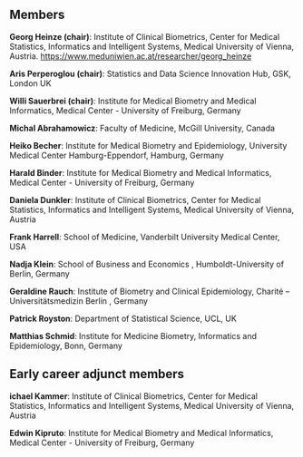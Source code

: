 
## Members
**Georg Heinze (chair)**:  Institute of Clinical Biometrics, Center for Medical Statistics, Informatics and Intelligent Systems, Medical University of Vienna,  Austria. https://www.meduniwien.ac.at/researcher/georg_heinze

**Aris Perperoglou (chair)**:  Statistics and Data Science Innovation Hub,   GSK, London UK

**Willi Sauerbrei (chair)**: Institute for Medical Biometry and Medical Informatics, Medical Center - University of Freiburg, Germany 

**Michal Abrahamowicz**: Faculty of Medicine, McGill University, Canada

**Heiko Becher**: Institute for Medical Biometry and Epidemiology, University Medical Center Hamburg-Eppendorf, Hamburg, Germany

**Harald Binder**:  Institute for Medical Biometry and Medical Informatics, Medical Center - University of Freiburg, Germany 

**Daniela Dunkler**: Institute of Clinical Biometrics, Center for Medical Statistics, Informatics and Intelligent Systems, Medical University of Vienna,  Austria

**Frank Harrell**: School of Medicine, Vanderbilt University Medical Center, USA

**Nadja Klein**: School of Business and Economics , Humboldt-University of Berlin, Germany

**Geraldine Rauch**:  Institute of Biometry and Clinical  Epidemiology, Charité – Universitätsmedizin Berlin , Germany

**Patrick Royston**: Department of Statistical Science, UCL, UK

**Matthias Schmid**:  Institute for Medicine Biometry, Informatics and Epidemiology, Bonn, Germany



## Early career adjunct members 
**ichael Kammer**: Institute of Clinical Biometrics, Center for Medical Statistics, Informatics and Intelligent Systems, Medical University of Vienna,  Austria

**Edwin  Kipruto**:  Institute for Medical Biometry and Medical Informatics, Medical Center - University of Freiburg, Germany

 


